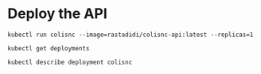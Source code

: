 # Deploy the API

```
kubectl run colisnc --image=rastadidi/colisnc-api:latest --replicas=1
```


```
kubectl get deployments
```


```
kubectl describe deployment colisnc
```